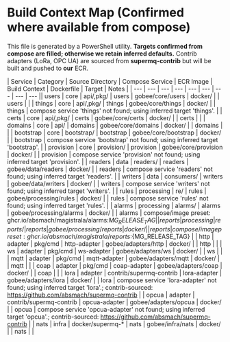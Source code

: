 # Build Context Map (Confirmed where available from compose)

This file is generated by a PowerShell utility. **Targets confirmed from compose are filled; otherwise we retain inferred defaults.**
Contrib adapters (LoRa, OPC UA) are sourced from **supermq-contrib** but will be built and pushed to **our** ECR.

| Service | Category | Source Directory | Compose Service | ECR Image | Build Context | Dockerfile | Target | Notes |
| --- | --- | --- | --- | --- | --- | --- | --- | --- || users | core | api/,pkg/ | users | gobee/core/users | docker/ |  | users |  |
| things | core | api/,pkg/ | things | gobee/core/things | docker/ |  | things | compose service 'things' not found; using inferred target 'things'. |
| certs | core | api/,pkg/ | certs | gobee/core/certs | docker/ |  | certs |  |
| domains | core | api/ | domains | gobee/core/domains | docker/ |  | domains |  |
| bootstrap | core | bootstrap/ | bootstrap | gobee/core/bootstrap | docker/ |  | bootstrap | compose service 'bootstrap' not found; using inferred target 'bootstrap'. |
| provision | core | provision/ | provision | gobee/core/provision | docker/ |  | provision | compose service 'provision' not found; using inferred target 'provision'. |
| readers | data | readers/ | readers | gobee/data/readers | docker/ |  | readers | compose service 'readers' not found; using inferred target 'readers'. |
| writers | data | consumers/ | writers | gobee/data/writers | docker/ |  | writers | compose service 'writers' not found; using inferred target 'writers'. |
| rules | processing | re/ | rules | gobee/processing/rules | docker/ |  | rules | compose service 'rules' not found; using inferred target 'rules'. |
| alarms | processing | alarms/ | alarms | gobee/processing/alarms | docker/ |  | alarms | compose/image preset: ghcr.io/absmach/magistrala/alarms:${MG_RELEASE_TAG} |
| reports | processing | reports/ | reports | gobee/processing/reports | docker/ |  | reports | compose/image preset: ghcr.io/absmach/magistrala/reports:${MG_RELEASE_TAG} |
| http | adapter | pkg/cmd | http-adapter | gobee/adapters/http | docker/ |  | http |  |
| ws | adapter | pkg/cmd | ws-adapter | gobee/adapters/ws | docker/ |  | ws |  |
| mqtt | adapter | pkg/cmd | mqtt-adapter | gobee/adapters/mqtt | docker/ |  | mqtt |  |
| coap | adapter | pkg/cmd | coap-adapter | gobee/adapters/coap | docker/ |  | coap |  |
| lora | adapter | contrib/supermq-contrib | lora-adapter | gobee/adapters/lora | docker/ |  | lora | compose service 'lora-adapter' not found; using inferred target 'lora'.; contrib-sourced: https://github.com/absmach/supermq-contrib |
| opcua | adapter | contrib/supermq-contrib | opcua-adapter | gobee/adapters/opcua | docker/ |  | opcua | compose service 'opcua-adapter' not found; using inferred target 'opcua'.; contrib-sourced: https://github.com/absmach/supermq-contrib |
| nats | infra | docker/supermq-* | nats | gobee/infra/nats | docker/ |  | nats |  |


